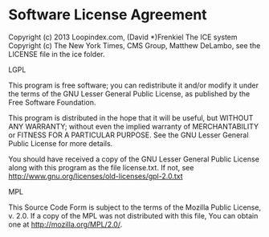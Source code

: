 Software License Agreement
==========================

Copyright (c) 2013 Loopindex.com, (David *)Frenkiel
The ICE system Copyright (c) The New York Times, CMS Group, Matthew 
DeLambo, see the LICENSE file in the ice folder.

LGPL

This program is free software; you can redistribute it and/or modify
it under the terms of the GNU Lesser General Public License, as
published by the Free Software Foundation.

This program is distributed in the hope that it will be useful,
but WITHOUT ANY WARRANTY; without even the implied warranty of
MERCHANTABILITY or FITNESS FOR A PARTICULAR PURPOSE. See the
GNU Lesser General Public License for more details.

You should have received a copy of the GNU Lesser General Public License
along with this program as the file license.txt. If not, see
<http://www.gnu.org/licenses/old-licenses/gpl-2.0.txt>

MPL

This Source Code Form is subject to the terms of the Mozilla Public 
License, v. 2.0. If a copy of the MPL was not distributed with this file, 
You can obtain one at http://mozilla.org/MPL/2.0/.
